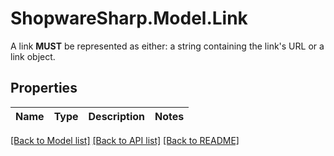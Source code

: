 # ShopwareSharp.Model.Link
A link **MUST** be represented as either: a string containing the link's URL or a link object.

## Properties

Name | Type | Description | Notes
------------ | ------------- | ------------- | -------------

[[Back to Model list]](../../README.md#documentation-for-models) [[Back to API list]](../../README.md#documentation-for-api-endpoints) [[Back to README]](../../README.md)

